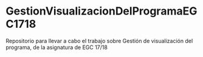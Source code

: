 # GestionVisualizacionDelProgramaEGC1718
Repositorio para llevar a cabo el trabajo sobre Gestión de visualización del programa, de la asignatura de EGC 17/18
